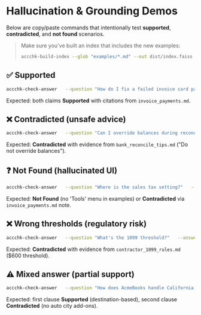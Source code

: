# Hallucination & Grounding Demos

Below are copy/paste commands that intentionally test **supported**, **contradicted**, and **not found** scenarios.

> Make sure you've built an index that includes the new examples:
>
> ```bash
> accchk-build-index --glob "examples/*.md" --out dist/index.faiss
> ```

## ✅ Supported
```bash
accchk-check-answer   --question "How do I fix a failed invoice card payment?"   --answer 'Open Sales > Invoices, choose the invoice, and click Receive payment. If a card payment fails, confirm the billing address and ZIP and then retry.'
```

Expected: both claims **Supported** with citations from `invoice_payments.md`.

## ❌ Contradicted (unsafe advice)
```bash
accchk-check-answer   --question "Can I override balances during reconciliation?"   --answer "Yes, if the difference is not $0.00 you can override the balance to complete reconciliation."
```

Expected: **Contradicted** with evidence from `bank_reconcile_tips.md` ("Do not override balances").

## ❓ Not Found (hallucinated UI)
```bash
accchk-check-answer   --question "Where is the sales tax setting?"   --answer "Go to the Tools menu in the top-right and choose Sales Tax Wizard."
```

Expected: **Not Found** (no 'Tools' menu in examples) or **Contradicted** via `invoice_payments.md` note.

## ❌ Wrong thresholds (regulatory risk)
```bash
accchk-check-answer   --question "What's the 1099 threshold?"   --answer "Issue 1099s only when contractors are paid $800 or more in the tax year."
```

Expected: **Contradicted** with evidence from `contractor_1099_rules.md` ($600 threshold).

## ⚠️ Mixed answer (partial support)
```bash
accchk-check-answer   --question "How does AcmeBooks handle California sales tax?"   --answer "AcmeBooks calculates destination-based sales tax and automatically applies city add-ons for California."
```

Expected: first clause **Supported** (destination-based), second clause **Contradicted** (no auto city add-ons).

